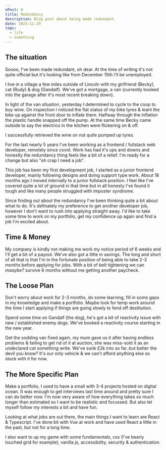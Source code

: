```yaml
---
nPost: 0
title: Redundancy
description: Blog post about being made redundant.
date: 2023-11-29
tags:
  - life
  - something
---
```


## The situation

Soooo, I've been made redundant, oh dear. At the time of writing it's not quite official but it's looking like from December 15th I'll be unemployed.

I live in a village a few miles outside of Lincoln with my girlfriend (Becky), cat (Rudy) & dog (Gandalf). We've got a mortgage, a van (currently booked into the garage after it's most recent breaking down).

In light of the van situation, yesterday I determined to cycle to the coop to buy wine. On inspection I noticed the flat status of my bike tyres & leant the bike up against the front door to inflate them.
Halfway through the inflation the plastic handle snapped off the pump. At the same time Becky came outside to say the electrics in the kitchen were flickering on & off.

I successfully retrieved the wine on not quite pumped up tyres.

For the last nearly 5 years I've been working as a frontend / fullstack web developer, remotely since covid. Work has had it's ups and downs and honestly the redundancy thing feels like a bit of a relief.
I'm ready for a change but also "oh crap I need a job".

This job has been my first development job, I started as a junior frontend developer, mainly following designs and doing support type work. About 18 months ago I moved internally to a junior fullstack position. I feel like I've covered quite a lot of ground in that time but in all honesty I've found it tough and like many people struggled with imposter syndrome.

Since finding out about the redundancy I've been thinking quite a bit about what to do. It's definately my preference to get another developer job, however I don't want to rush into applying straight away. I'd like to take some time to work on my portfolio, get my confidence up again and find a job I'm excited about.

## Time & Money

My company is kindly not making me work my notice period of 6 weeks and I'll get a bit of a payout. We've also got a little in savings. The long and short of all that is that I'm in the fortunate position of being able to take 2-3 months before applying for jobs. With a bit of belt tightening we can _maaybe?_ survive 6 months without me getting another paycheck.

## The Loose Plan

Don't worry about work for 2-3 months, do some learning, fill in some gaps in my knowledge and make a portfolio. Maybe look for temp work around the time I start applying if things are going slowly to fend off destitution.

Spend some time on Gandalf (the dog), he's got a bit of reactivity issue with new / established enemy dogs. We've booked a reactivity course starting in the new year.

Get the sodding van fixed again, my mum gave us it after having endless problems & failing to get rid of it at auction, she was miss-sold it as an undeclared cat something write. We've sunk £2k into so far..but better the devil you know? It's our only vehicle & we can't afford anything else so stuck with it for now.

## The More Specific Plan

Make a portfolio, I used to have a small with 3-4 projects hosted on digital ocean. It was enough to get interviews last time around and pretty sure I can do better now. I'm now very aware of how everything takes so much longer than estimated so I want to be realistic and focussed. But also let myself follow my interests a bit and have fun.

Looking at what jobs are out there, the main things I want to learn are React & Typescript. I've done bit with Vue at work and have used React a little in the past, but not for a long time.

I also want to up my game with some fundamentals, css (I've bearly touched grid for example), vanilla js, accessibility, security & authentication.
